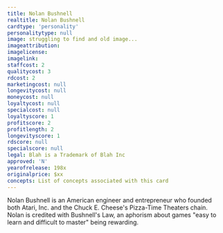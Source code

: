 ```yaml
---
title: Nolan Bushnell
realtitle: Nolan Bushnell
cardtype: 'personality'
personalitytype: null
image: struggling to find and old image...
imageattribution: 
imagelicense: 
imagelink: 
staffcost: 2
qualitycost: 3
rdcost: 2
marketingcost: null
longevitycost: null
moneycost: null
loyaltycost: null
specialcost: null
loyaltyscore: 1
profitscore: 2
profitlength: 2
longevityscore: 1
rdscore: null
specialscore: null
legal: Blah is a Trademark of Blah Inc
approved: 'N'
yearofrelease: 198x
originalprice: $xx
concepts: List of concepts associated with this card
---
```

Nolan Bushnell is an American engineer and entrepreneur who founded both Atari, Inc. and the Chuck E. Cheese's Pizza-Time Theaters chain.
Nolan is credited with Bushnell's Law, an aphorism about games "easy to learn and difficult to master" being rewarding.